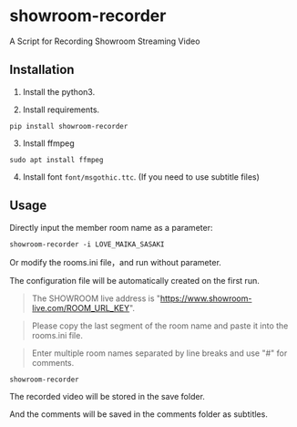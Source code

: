 # showroom-recorder
A Script for Recording Showroom Streaming Video

## Installation

1. Install the python3.

2. Install requirements.

``` shell
pip install showroom-recorder
```

3. Install ffmpeg

``` shell
sudo apt install ffmpeg
```

4. Install font `font/msgothic.ttc`. (If you need to use subtitle files)

## Usage

Directly input the member room name as a parameter:

``` shell
showroom-recorder -i LOVE_MAIKA_SASAKI
```

Or modify the rooms.ini file，and run without parameter. 

The configuration file will be automatically created on the first run.

> The SHOWROOM live address is "https://www.showroom-live.com/ROOM_URL_KEY".

> Please copy the last segment of the room name and paste it into the rooms.ini file.

> Enter multiple room names separated by line breaks and use "#" for comments.

``` shell
showroom-recorder
```

The recorded video will be stored in the save folder.

And the comments will be saved in the comments folder as subtitles.
